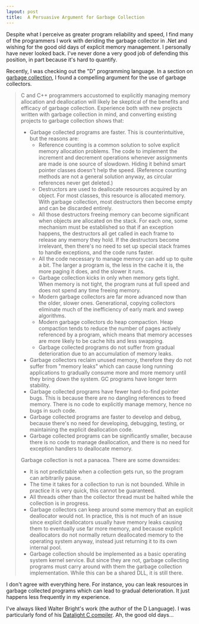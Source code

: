 ```yaml
---
layout: post
title:  A Persuasive Argument for Garbage Collection
---
```

Despite what I perceive as greater program reliability and speed, I find many of the programmers I work with deriding the garbage collector in .Net and wishing for the good old days of explicit memory management. I personally have never looked back. I've never done a very good job of defending this position, in part because it's hard to quantify.

Recently, I was checking out the "D" programming language. In a section on [garbage collection](http://www.digitalmars.com/d/2.0/garbage.html), I found a compelling argument for the use of garbage collectors.

> C and C++ programmers accustomed to explicitly managing memory allocation and deallocation will likely be skeptical of the benefits and efficacy of garbage collection. Experience both with new projects written with garbage collection in mind, and converting existing projects to garbage collection shows that: 
> 
>   * Garbage collected programs are faster. This is counterintuitive, but the reasons are: 
>     * Reference counting is a common solution to solve explicit memory allocation problems. The code to implement the increment and decrement operations whenever assignments are made is one source of slowdown. Hiding it behind smart pointer classes doesn't help the speed. (Reference counting methods are not a general solution anyway, as circular references never get deleted.) 
>     * Destructors are used to deallocate resources acquired by an object. For most classes, this resource is allocated memory. With garbage collection, most destructors then become empty and can be discarded entirely. 
>     * All those destructors freeing memory can become significant when objects are allocated on the stack. For each one, some mechanism must be established so that if an exception happens, the destructors all get called in each frame to release any memory they hold. If the destructors become irrelevant, then there's no need to set up special stack frames to handle exceptions, and the code runs faster. 
>     * All the code necessary to manage memory can add up to quite a bit. The larger a program is, the less in the cache it is, the more paging it does, and the slower it runs. 
>     * Garbage collection kicks in only when memory gets tight. When memory is not tight, the program runs at full speed and does not spend any time freeing memory. 
>     * Modern garbage collectors are far more advanced now than the older, slower ones. Generational, copying collectors eliminate much of the inefficiency of early mark and sweep algorithms. 
>     * Modern garbage collectors do heap compaction. Heap compaction tends to reduce the number of pages actively referenced by a program, which means that memory accesses are more likely to be cache hits and less swapping. 
>     * Garbage collected programs do not suffer from gradual deterioration due to an accumulation of memory leaks. 
>   * Garbage collectors reclaim unused memory, therefore they do not suffer from "memory leaks" which can cause long running applications to gradually consume more and more memory until they bring down the system. GC programs have longer term stability. 
>   * Garbage collected programs have fewer hard-to-find pointer bugs. This is because there are no dangling references to freed memory. There is no code to explicitly manage memory, hence no bugs in such code. 
>   * Garbage collected programs are faster to develop and debug, because there's no need for developing, debugging, testing, or maintaining the explicit deallocation code. 
>   * Garbage collected programs can be significantly smaller, because there is no code to manage deallocation, and there is no need for exception handlers to deallocate memory. 
> 
> Garbage collection is not a panacea. There are some downsides: 
> 
>   * It is not predictable when a collection gets run, so the program can arbitrarily pause. 
>   * The time it takes for a collection to run is not bounded. While in practice it is very quick, this cannot be guaranteed. 
>   * All threads other than the collector thread must be halted while the collection is in progress. 
>   * Garbage collectors can keep around some memory that an explicit deallocator would not. In practice, this is not much of an issue since explicit deallocators usually have memory leaks causing them to eventually use far more memory, and because explicit deallocators do not normally return deallocated memory to the operating system anyway, instead just returning it to its own internal pool. 
>   * Garbage collection should be implemented as a basic operating system kernel service. But since they are not, garbage collecting programs must carry around with them the garbage collection implementation. While this can be a shared DLL, it is still there. 

I don't agree with everything here. For instance, you can leak resources in garbage collected programs which can lead to gradual deterioration. It just happens less frequently in my experience.

I've always liked Walter Bright's work (the author of the D Language). I was particularly fond of his [Datalight C compiler](http://www.itee.uq.edu.au/~csmweb/decompilation/hist-c-pc.html). Ah, the good old days...
